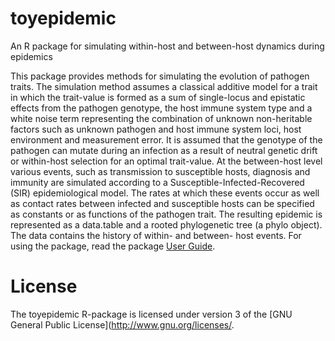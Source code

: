 # toyepidemic
An R package for simulating within-host and between-host dynamics during epidemics

This package provides methods for simulating the evolution of pathogen traits. The simulation method assumes a classical additive model for a trait in which the trait-value is formed as a sum of single-locus and epistatic effects from the pathogen genotype, the host immune system type and a white noise term representing the combination of unknown non-heritable factors such as unknown pathogen and host immune system loci, host environment and measurement error. It is assumed that the genotype of the pathogen can mutate during an infection as a result of neutral genetic drift or within-host selection for an optimal trait-value. At the between-host level various events, such as transmission to susceptible hosts, diagnosis and immunity are simulated according to a Susceptible-Infected-Recovered (SIR) epidemiological model. The rates at which these events occur as well as contact rates between infected and susceptible hosts can be specified as constants or as functions of the pathogen trait. The resulting epidemic is represented as a data.table and a rooted phylogenetic tree (a phylo object). The data contains the history of within- and between- host events. For using the package, read the package [User Guide](https://github.com/venelin/toyepidemic/vignettes/UserGuide.Rmd).


# License

The toyepidemic R-package is licensed under version 3 of the [GNU General Public License](http://www.gnu.org/licenses/.
